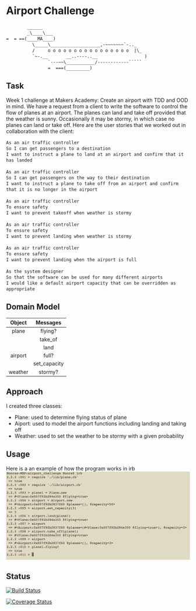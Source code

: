 Airport Challenge
=================

```
        ______
        _\____\___
=  = ==(____MA____)
          \_____\___________________,-~~~~~~~`-.._
          /     o o o o o o o o o o o o o o o o  |\_
          `~-.__       __..----..__                  )
                `---~~\___________/------------`````
                =  ===(_________)

```

Task
-----
Week 1 challenge at Makers Academy: Create an airport with TDD and OOD in mind.
We have a request from a client to write the software to control the flow of planes at an airport. The planes can land and take off provided that the weather is sunny. Occasionally it may be stormy, in which case no planes can land or take off.  Here are the user stories that we worked out in collaboration with the client:
```
As an air traffic controller 
So I can get passengers to a destination 
I want to instruct a plane to land at an airport and confirm that it has landed 

As an air traffic controller 
So I can get passengers on the way to their destination 
I want to instruct a plane to take off from an airport and confirm that it is no longer in the airport

As an air traffic controller 
To ensure safety 
I want to prevent takeoff when weather is stormy 

As an air traffic controller 
To ensure safety 
I want to prevent landing when weather is stormy 

As an air traffic controller 
To ensure safety 
I want to prevent landing when the airport is full 

As the system designer
So that the software can be used for many different airports
I would like a default airport capacity that can be overridden as appropriate
```
Domain Model
-----
| Object  | Messages     |
|:-------:|:------------:|
| plane   | flying?      |
|         | take_of      |
|         | land         |
| airport | full?        |
|         | set_capacity |
| weather | stormy?      | 

Approach
-----
I created three classes: 
- Plane: used to determine flying status of plane
- Aiport: used to model the airport functions including landing and taking off
- Weather: used to set the weather to be stormy with a given probability

Usage 
-----
Here is a an example of how the program works in irb
![Image usage in irb](https://github.com/Noora-q/airport_challenge/blob/master/irb_screenshot.png)

Status
-----
[![Build Status](https://travis-ci.org/makersacademy/airport_challenge.svg?branch=master)](https://travis-ci.org/makersacademy/airport_challenge)

[![Coverage Status](https://coveralls.io/repos/github/Noora-q/airport_challenge/badge.svg?branch=master)](https://coveralls.io/github/Noora-q/airport_challenge?branch=master)
